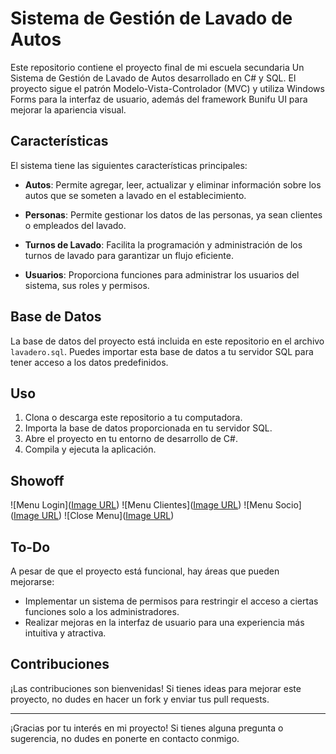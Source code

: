 # Sistema de Gestión de Lavado de Autos

Este repositorio contiene el proyecto final de mi escuela secundaria
Un Sistema de Gestión de Lavado de Autos desarrollado en C# y SQL. 
El proyecto sigue el patrón Modelo-Vista-Controlador (MVC) y utiliza Windows Forms para la interfaz de usuario, además del framework Bunifu UI para mejorar la apariencia visual.

## Características

El sistema tiene las siguientes características principales:

- **Autos**: Permite agregar, leer, actualizar y eliminar información sobre los autos que se someten a lavado en el establecimiento.

- **Personas**: Permite gestionar los datos de las personas, ya sean clientes o empleados del lavado.

- **Turnos de Lavado**: Facilita la programación y administración de los turnos de lavado para garantizar un flujo eficiente.

- **Usuarios**: Proporciona funciones para administrar los usuarios del sistema, sus roles y permisos.

## Base de Datos

La base de datos del proyecto está incluida en este repositorio en el archivo `lavadero.sql`. 
Puedes importar esta base de datos a tu servidor SQL para tener acceso a los datos predefinidos.

## Uso

1. Clona o descarga este repositorio a tu computadora.
2. Importa la base de datos proporcionada en tu servidor SQL.
3. Abre el proyecto en tu entorno de desarrollo de C#.
4. Compila y ejecuta la aplicación.

## Showoff

![Menu Login]([Image URL](https://i.imgur.com/BtzJXqL.png))
![Menu Clientes]([Image URL](https://i.imgur.com/HNZN7wp.png))
![Menu Socio]([Image URL](https://i.imgur.com/dDv3rGs.png))
![Close Menu]([Image URL](https://i.imgur.com/MhwEeV1.png))


## To-Do

A pesar de que el proyecto está funcional, hay áreas que pueden mejorarse:

- Implementar un sistema de permisos para restringir el acceso a ciertas funciones solo a los administradores.
- Realizar mejoras en la interfaz de usuario para una experiencia más intuitiva y atractiva.

## Contribuciones

¡Las contribuciones son bienvenidas! Si tienes ideas para mejorar este proyecto, no dudes en hacer un fork y enviar tus pull requests.

---

¡Gracias por tu interés en mi proyecto! Si tienes alguna pregunta o sugerencia, no dudes en ponerte en contacto conmigo.
